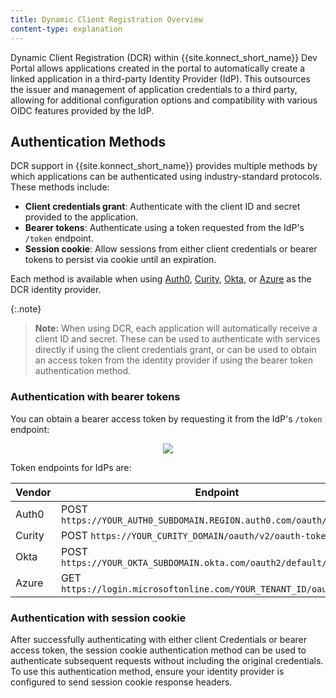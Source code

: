 ```yaml
---
title: Dynamic Client Registration Overview
content-type: explanation
---
```


Dynamic Client Registration (DCR) within {{site.konnect_short_name}} Dev Portal allows applications created in the portal to automatically create a linked application in a third-party Identity Provider (IdP).
This outsources the issuer and management of application credentials to a third party, allowing for additional configuration options and compatibility with various OIDC features provided by the IdP.

## Authentication Methods

DCR support in {{site.konnect_short_name}} provides multiple methods by which applications can be authenticated using industry-standard protocols. These methods include:
* **Client credentials grant**: Authenticate with the client ID and secret provided to the application.
* **Bearer tokens**: Authenticate using a token requested from the IdP's `/token` endpoint.
* **Session cookie**: Allow sessions from either client credentials or bearer tokens to persist via cookie until an expiration.

Each method is available when using [Auth0](/konnect/dev-portal/applications/dynamic-client-registration/auth0), [Curity](/konnect/dev-portal/applications/dynamic-client-registration/curity/), [Okta](/konnect/dev-portal/applications/dynamic-client-registration/okta/), or [Azure](/konnect/dev-portal/applications/dynamic-client-registration/azure/) as the DCR identity provider.

{:.note}
> **Note:** When using DCR, each application will automatically receive a client ID and secret. These can be used to authenticate with services directly if using the client credentials grant, or can be used to obtain an access token from the identity provider if using the bearer token authentication method.

### Authentication with bearer tokens

You can obtain a bearer access token by requesting it from the IdP's `/token` endpoint:


<p align="center">
  <img src="/assets/images/konnect/dev-portal/dcr-bearer-tokens.png" />
</p>

Token endpoints for IdPs are:

| Vendor  | Endpoint  | Body                                 |
|:------|--------|----------------------------------------|
| Auth0 | POST `https://YOUR_AUTH0_SUBDOMAIN.REGION.auth0.com/oauth/token` | `{ "grant_type": "client_credentials", "audience": "<your_audience>" }` |
| Curity | POST `https://YOUR_CURITY_DOMAIN/oauth/v2/oauth-token` | `{ "grant_types": "client_credentials" }` |
| Okta | POST `https://YOUR_OKTA_SUBDOMAIN.okta.com/oauth2/default/v1/token` | `{ "grant_types": "client_credentials" }` |
| Azure | GET `https://login.microsoftonline.com/YOUR_TENANT_ID/oauth2/token` | `{"grant_type": "client_credentials", "scope":"https://graph.microsoft.com/.default"}`|

### Authentication with session cookie

After successfully authenticating with either client Credentials or bearer access token, the session cookie authentication method can be used to authenticate subsequent requests without including the original credentials. To use this authentication method, ensure your identity provider is configured to send session cookie response headers.


